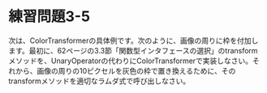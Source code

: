 # 練習問題3-5

次は、ColorTransformerの具体例です。次のように、画像の周りに枠を付加します。最初に、62ページの3.3節「関数型インタフェースの選択」のtransformメソッドを、UnaryOperator<Color>の代わりにColorTransformerで実装しなさい。それから、画像の周りの10ピクセルを灰色の枠で置き換えるために、そのtransformメソッドを適切なラムダ式で呼び出しなさい。
